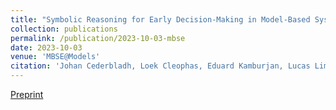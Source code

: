```yaml
---
title: "Symbolic Reasoning for Early Decision-Making in Model-Based Systems Engineering"
collection: publications
permalink: /publication/2023-10-03-mbse
date: 2023-10-03
venue: 'MBSE@Models'
citation: 'Johan Cederbladh, Loek Cleophas, Eduard Kamburjan, Lucas Lima, Hans Vangheluwe. (2023). <b>MBSE@Models</b>. IEEE.'
---
```


[Preprint](files/mbse.pdf)
